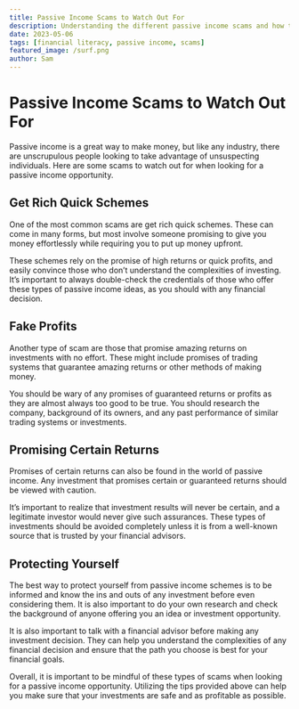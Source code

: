 ```yaml
---
title: Passive Income Scams to Watch Out For
description: Understanding the different passive income scams and how to protect yourself
date: 2023-05-06
tags: [financial literacy, passive income, scams]
featured_image: /surf.png
author: Sam
---
```



# Passive Income Scams to Watch Out For 

Passive income is a great way to make money, but like any industry, there are unscrupulous people looking to take advantage of unsuspecting individuals. Here are some scams to watch out for when looking for a passive income opportunity. 

## Get Rich Quick Schemes

One of the most common scams are get rich quick schemes. These can come in many forms, but most involve someone promising to give you money effortlessly while requiring you to put up money upfront. 

These schemes rely on the promise of high returns or quick profits, and easily convince those who don’t understand the complexities of investing. It’s important to always double-check the credentials of those who offer these types of passive income ideas, as you should with any financial decision.

## Fake Profits

Another type of scam are those that promise amazing returns on investments with no effort. These might include promises of trading systems that guarantee amazing returns or other methods of making money.

You should be wary of any promises of guaranteed returns or profits as they are almost always too good to be true. You should research the company, background of its owners, and any past performance of similar trading systems or investments.

## Promising Certain Returns

Promises of certain returns can also be found in the world of passive income. Any investment that promises certain or guaranteed returns should be viewed with caution. 

It’s important to realize that investment results will never be certain, and a legitimate investor would never give such assurances. These types of investments should be avoided completely unless it is from a well-known source that is trusted by your financial advisors. 

## Protecting Yourself

The best way to protect yourself from passive income schemes is to be informed and know the ins and outs of any investment before even considering them. It is also important to do your own research and check the background of anyone offering you an idea or investment opportunity. 

It is also important to talk with a financial advisor before making any investment decision. They can help you understand the complexities of any financial decision and ensure that the path you choose is best for your financial goals. 

Overall, it is important to be mindful of these types of scams when looking for a passive income opportunity. Utilizing the tips provided above can help you make sure that your investments are safe and as profitable as possible. 